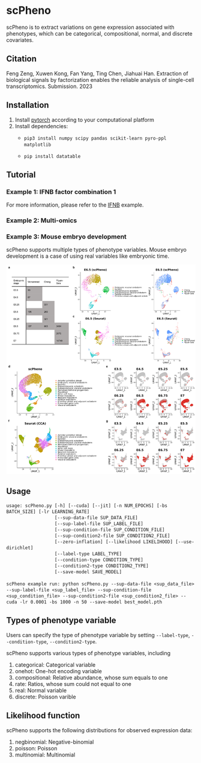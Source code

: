 # scPheno
 scPheno is to extract variations on gene expression associated with phenotypes, which can be categorical, compositional, normal, and discrete covariates.

## Citation
Feng Zeng, Xuwen Kong, Fan Yang, Ting Chen, Jiahuai Han. Extraction of biological signals by factorization enables the reliable analysis of single-cell transcriptomics. Submission. 2023

## Installation
1. Install [pytorch](https://pytorch.org/get-started/locally/) according to your computational platform
2. Install dependencies:
    - `pip3 install numpy scipy pandas scikit-learn pyro-ppl matplotlib`

    - `pip install datatable`


## Tutorial

### Example 1: IFNB factor combination 1
For more information, please refer to the [IFNB](https://github.com/ZengFLab/scPheno/blob/main/ifnb.ipynb) example.

### Example 2: Multi-omics

### Example 3: Mouse embryo development

scPheno supports multiple types of phenotype variables. Mouse embryo development is a case of using real variables like embryonic time.

![Embryonic time is modeled by using Normal distribution.](https://github.com/ZengFLab/scPheno/blob/main/images/embryo.png)

## Usage
```
usage: scPheno.py [-h] [--cuda] [--jit] [-n NUM_EPOCHS] [-bs BATCH_SIZE] [-lr LEARNING_RATE]
                  [--sup-data-file SUP_DATA_FILE] 
                  [--sup-label-file SUP_LABEL_FILE] 
                  [--sup-condition-file SUP_CONDITION_FILE]
                  [--sup-condition2-file SUP_CONDITION2_FILE]
                  [--zero-inflation] [--likelihood LIKELIHOOD] [--use-dirichlet]
                  [--label-type LABEL_TYPE]
                  [--condition-type CONDITION_TYPE]
                  [--condition2-type CONDITION2_TYPE]
                  [--save-model SAVE_MODEL]

scPheno example run: python scPheno.py --sup-data-file <sup_data_file> --sup-label-file <sup_label_file> --sup-condition-file <sup_condition_file> --sup-condition2-file <sup_condition2_file> --cuda -lr 0.0001 -bs 1000 -n 50 --save-model best_model.pth

```


## Types of phenotype variable

Users can specify the type of phenotype variable by setting ```--label-type```, ```--condition-type```, ```--condition2-type```.

scPheno supports various types of phenotype variables, including
1. categorical: Categorical variable
2. onehot: One-hot encoding variable
3. compositional: Relative abundance, whose sum equals to one
4. rate: Ratios, whose sum could not equal to one
5. real: Normal variable
6. discrete: Poisson varible


## Likelihood function
scPheno supports the following distributions for observed expression data:
1. negbinomial: Negative-binomial
2. poisson: Poisson
3. multinomial: Multinomial
